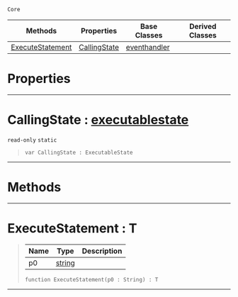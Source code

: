  `Core`

|Methods|Properties|Base Classes|Derived Classes|
|---|---|---|---|
|[ ExecuteStatement](https://plasmaengine.github.io/PlasmaDocs/Plasma1/C++/code_reference/lightning_base_types/executablestate.md#executestatement-plasma-en)|[ CallingState](https://plasmaengine.github.io/PlasmaDocs/Plasma1/C++/code_reference/lightning_base_types/executablestate.md#callingstate-plasma-engine)|[eventhandler](https://plasmaengine.github.io/PlasmaDocs/Plasma1/C++/code_reference/lightning_base_types/eventhandler.md)| |


 #  Properties


---  
 #  CallingState : [executablestate](https://plasmaengine.github.io/PlasmaDocs/Plasma1/C++/code_reference/lightning_base_types/executablestate.md)

 `read-only` `static`

> 
> ``` lang=cpp, name=Lightning
> var CallingState : ExecutableState


---  
 #  Methods


---  
 #  ExecuteStatement : T

> 
> |Name|Type|Description|
> |---|---|---|
> |p0|[string](https://plasmaengine.github.io/PlasmaDocs/Plasma1/C++/code_reference/lightning_base_types/string.md)| |
> ``` lang=cpp, name=Lightning
> function ExecuteStatement(p0 : String) : T
> ``` 


---  
 

 